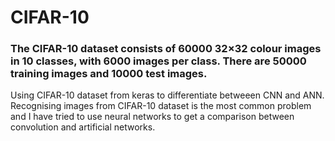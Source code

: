 # CIFAR-10
### The CIFAR-10 dataset consists of 60000 32×32 colour images in 10 classes, with 6000 images per class. There are 50000 training images and 10000 test images.

Using CIFAR-10 dataset from keras to differentiate betweeen CNN and ANN. Recognising images from CIFAR-10 dataset is the most common problem and I have tried to use neural networks to get a comparison between convolution and artificial networks.
